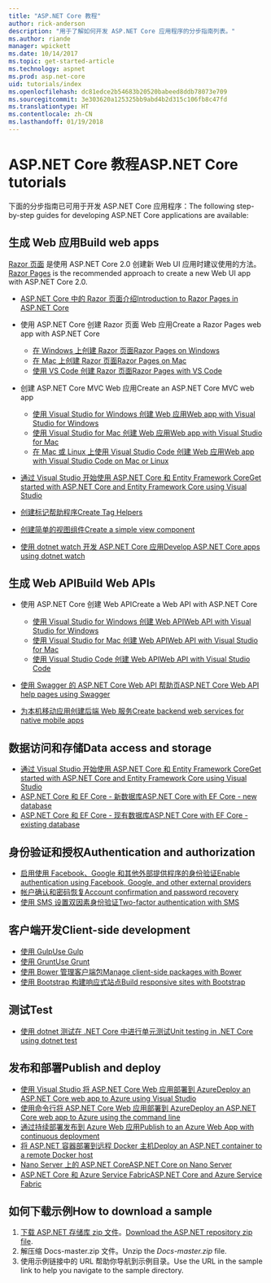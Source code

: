 ```yaml
---
title: "ASP.NET Core 教程"
author: rick-anderson
description: "用于了解如何开发 ASP.NET Core 应用程序的分步指南列表。"
ms.author: riande
manager: wpickett
ms.date: 10/14/2017
ms.topic: get-started-article
ms.technology: aspnet
ms.prod: asp.net-core
uid: tutorials/index
ms.openlocfilehash: dc81edce2b54683b20520babeed8ddb78073e709
ms.sourcegitcommit: 3e303620a125325bb9abd4b2d315c106fb8c47fd
ms.translationtype: HT
ms.contentlocale: zh-CN
ms.lasthandoff: 01/19/2018
---
```

# <a name="aspnet-core-tutorials"></a><span data-ttu-id="13245-103">ASP.NET Core 教程</span><span class="sxs-lookup"><span data-stu-id="13245-103">ASP.NET Core tutorials</span></span>

<span data-ttu-id="13245-104">下面的分步指南已可用于开发 ASP.NET Core 应用程序：</span><span class="sxs-lookup"><span data-stu-id="13245-104">The following step-by-step guides for developing ASP.NET Core applications are available:</span></span>

## <a name="build-web-apps"></a><span data-ttu-id="13245-105">生成 Web 应用</span><span class="sxs-lookup"><span data-stu-id="13245-105">Build web apps</span></span>

<span data-ttu-id="13245-106">[Razor 页面](xref:mvc/razor-pages/index) 是使用 ASP.NET Core 2.0 创建新 Web UI 应用时建议使用的方法。</span><span class="sxs-lookup"><span data-stu-id="13245-106">[Razor Pages](xref:mvc/razor-pages/index) is the recommended approach to create a new Web UI app with ASP.NET Core 2.0.</span></span>

* [<span data-ttu-id="13245-107">ASP.NET Core 中的 Razor 页面介绍</span><span class="sxs-lookup"><span data-stu-id="13245-107">Introduction to Razor Pages in ASP.NET Core</span></span>](xref:mvc/razor-pages/index)
* <span data-ttu-id="13245-108">使用 ASP.NET Core 创建 Razor 页面 Web 应用</span><span class="sxs-lookup"><span data-stu-id="13245-108">Create a Razor Pages web app with ASP.NET Core</span></span>

   * [<span data-ttu-id="13245-109">在 Windows 上创建 Razor 页面</span><span class="sxs-lookup"><span data-stu-id="13245-109">Razor Pages on Windows</span></span>](xref:tutorials/razor-pages/index)
   * [<span data-ttu-id="13245-110">在 Mac 上创建 Razor 页面</span><span class="sxs-lookup"><span data-stu-id="13245-110">Razor Pages on Mac</span></span>](xref:tutorials/razor-pages-mac/index)
   * [<span data-ttu-id="13245-111">使用 VS Code 创建 Razor 页面</span><span class="sxs-lookup"><span data-stu-id="13245-111">Razor Pages with VS Code</span></span>](xref:tutorials/razor-pages-vsc/index)  

* <span data-ttu-id="13245-112">创建 ASP.NET Core MVC Web 应用</span><span class="sxs-lookup"><span data-stu-id="13245-112">Create an ASP.NET Core MVC web app</span></span>

   * [<span data-ttu-id="13245-113">使用 Visual Studio for Windows 创建 Web 应用</span><span class="sxs-lookup"><span data-stu-id="13245-113">Web app with Visual Studio for Windows</span></span>](first-mvc-app/index.md)
   * [<span data-ttu-id="13245-114">使用 Visual Studio for Mac 创建 Web 应用</span><span class="sxs-lookup"><span data-stu-id="13245-114">Web app with Visual Studio for Mac</span></span>](first-mvc-app-mac/index.md)
   * [<span data-ttu-id="13245-115">在 Mac 或 Linux 上使用 Visual Studio Code 创建 Web 应用</span><span class="sxs-lookup"><span data-stu-id="13245-115">Web app with Visual Studio Code on Mac or Linux</span></span>](first-mvc-app-xplat/index.md)

* [<span data-ttu-id="13245-116">通过 Visual Studio 开始使用 ASP.NET Core 和 Entity Framework Core</span><span class="sxs-lookup"><span data-stu-id="13245-116">Get started with ASP.NET Core and Entity Framework Core using Visual Studio</span></span>](../data/ef-mvc/index.md)
* [<span data-ttu-id="13245-117">创建标记帮助程序</span><span class="sxs-lookup"><span data-stu-id="13245-117">Create Tag Helpers</span></span>](../mvc/views/tag-helpers/authoring.md)
* [<span data-ttu-id="13245-118">创建简单的视图组件</span><span class="sxs-lookup"><span data-stu-id="13245-118">Create a simple view component</span></span>](../mvc/views/view-components.md#walkthrough-creating-a-simple-view-component)
* [<span data-ttu-id="13245-119">使用 dotnet watch 开发 ASP.NET Core 应用</span><span class="sxs-lookup"><span data-stu-id="13245-119">Develop ASP.NET Core apps using dotnet watch</span></span>](dotnet-watch.md)

## <a name="build-web-apis"></a><span data-ttu-id="13245-120">生成 Web API</span><span class="sxs-lookup"><span data-stu-id="13245-120">Build Web APIs</span></span>
* <span data-ttu-id="13245-121">使用 ASP.NET Core 创建 Web API</span><span class="sxs-lookup"><span data-stu-id="13245-121">Create a Web API with ASP.NET Core</span></span>

  * [<span data-ttu-id="13245-122">使用 Visual Studio for Windows 创建 Web API</span><span class="sxs-lookup"><span data-stu-id="13245-122">Web API with Visual Studio for Windows</span></span>](first-web-api.md)
  * [<span data-ttu-id="13245-123">使用 Visual Studio for Mac 创建 Web API</span><span class="sxs-lookup"><span data-stu-id="13245-123">Web API with Visual Studio for Mac</span></span>](xref:tutorials/first-web-api-mac)
  * [<span data-ttu-id="13245-124">使用 Visual Studio Code 创建 Web API</span><span class="sxs-lookup"><span data-stu-id="13245-124">Web API with Visual Studio Code</span></span>](web-api-vsc.md)
  
* [<span data-ttu-id="13245-125">使用 Swagger 的 ASP.NET Core Web API 帮助页</span><span class="sxs-lookup"><span data-stu-id="13245-125">ASP.NET Core Web API help pages using Swagger</span></span>](web-api-help-pages-using-swagger.md)
* [<span data-ttu-id="13245-126">为本机移动应用创建后端 Web 服务</span><span class="sxs-lookup"><span data-stu-id="13245-126">Create backend web services for native mobile apps</span></span>](../mobile/native-mobile-backend.md)

## <a name="data-access-and-storage"></a><span data-ttu-id="13245-127">数据访问和存储</span><span class="sxs-lookup"><span data-stu-id="13245-127">Data access and storage</span></span>
* [<span data-ttu-id="13245-128">通过 Visual Studio 开始使用 ASP.NET Core 和 Entity Framework Core</span><span class="sxs-lookup"><span data-stu-id="13245-128">Get started with ASP.NET Core and Entity Framework Core using Visual Studio</span></span>](../data/ef-mvc/index.md)
* [<span data-ttu-id="13245-129">ASP.NET Core 和 EF Core - 新数据库</span><span class="sxs-lookup"><span data-stu-id="13245-129">ASP.NET Core with EF Core - new database</span></span>](https://docs.microsoft.com/ef/core/get-started/aspnetcore/new-db)
* [<span data-ttu-id="13245-130">ASP.NET Core 和 EF Core - 现有数据库</span><span class="sxs-lookup"><span data-stu-id="13245-130">ASP.NET Core with EF Core - existing database</span></span>](https://docs.microsoft.com/ef/core/get-started/aspnetcore/existing-db)

## <a name="authentication-and-authorization"></a><span data-ttu-id="13245-131">身份验证和授权</span><span class="sxs-lookup"><span data-stu-id="13245-131">Authentication and authorization</span></span>
* [<span data-ttu-id="13245-132">启用使用 Facebook、Google 和其他外部提供程序的身份验证</span><span class="sxs-lookup"><span data-stu-id="13245-132">Enable authentication using Facebook, Google, and other external providers</span></span>](../security/authentication/social/index.md)
* [<span data-ttu-id="13245-133">帐户确认和密码恢复</span><span class="sxs-lookup"><span data-stu-id="13245-133">Account confirmation and password recovery</span></span>](../security/authentication/accconfirm.md)
* [<span data-ttu-id="13245-134">使用 SMS 设置双因素身份验证</span><span class="sxs-lookup"><span data-stu-id="13245-134">Two-factor authentication with SMS</span></span>](../security/authentication/2fa.md)

## <a name="client-side-development"></a><span data-ttu-id="13245-135">客户端开发</span><span class="sxs-lookup"><span data-stu-id="13245-135">Client-side development</span></span>
* [<span data-ttu-id="13245-136">使用 Gulp</span><span class="sxs-lookup"><span data-stu-id="13245-136">Use Gulp</span></span>](../client-side/using-gulp.md)
* [<span data-ttu-id="13245-137">使用 Grunt</span><span class="sxs-lookup"><span data-stu-id="13245-137">Use Grunt</span></span>](../client-side/using-grunt.md)
* [<span data-ttu-id="13245-138">使用 Bower 管理客户端包</span><span class="sxs-lookup"><span data-stu-id="13245-138">Manage client-side packages with Bower</span></span>](../client-side/bower.md)
* [<span data-ttu-id="13245-139">使用 Bootstrap 构建响应式站点</span><span class="sxs-lookup"><span data-stu-id="13245-139">Build responsive sites with Bootstrap</span></span>](../client-side/bootstrap.md)

## <a name="test"></a><span data-ttu-id="13245-140">测试</span><span class="sxs-lookup"><span data-stu-id="13245-140">Test</span></span>
* [<span data-ttu-id="13245-141">使用 dotnet 测试在 .NET Core 中进行单元测试</span><span class="sxs-lookup"><span data-stu-id="13245-141">Unit testing in .NET Core using dotnet test</span></span>](https://docs.microsoft.com/dotnet/articles/core/testing/unit-testing-with-dotnet-test)

## <a name="publish-and-deploy"></a><span data-ttu-id="13245-142">发布和部署</span><span class="sxs-lookup"><span data-stu-id="13245-142">Publish and deploy</span></span>
* [<span data-ttu-id="13245-143">使用 Visual Studio 将 ASP.NET Core Web 应用部署到 Azure</span><span class="sxs-lookup"><span data-stu-id="13245-143">Deploy an ASP.NET Core web app to Azure using Visual Studio</span></span>](publish-to-azure-webapp-using-vs.md)
* [<span data-ttu-id="13245-144">使用命令行将 ASP.NET Core Web 应用部署到 Azure</span><span class="sxs-lookup"><span data-stu-id="13245-144">Deploy an ASP.NET Core web app to Azure using the command line</span></span>](publish-to-azure-webapp-using-cli.md)
* [<span data-ttu-id="13245-145">通过持续部署发布到 Azure Web 应用</span><span class="sxs-lookup"><span data-stu-id="13245-145">Publish to an Azure Web App with continuous deployment</span></span>](xref:host-and-deploy/azure-apps/azure-continuous-deployment)
* [<span data-ttu-id="13245-146">将 ASP.NET 容器部署到远程 Docker 主机</span><span class="sxs-lookup"><span data-stu-id="13245-146">Deploy an ASP.NET container to a remote Docker host</span></span>](https://docs.microsoft.com/azure/vs-azure-tools-docker-hosting-web-apps-in-docker)
* [<span data-ttu-id="13245-147">Nano Server 上的 ASP.NET Core</span><span class="sxs-lookup"><span data-stu-id="13245-147">ASP.NET Core on Nano Server</span></span>](nano-server.md)
* [<span data-ttu-id="13245-148">ASP.NET Core 和 Azure Service Fabric</span><span class="sxs-lookup"><span data-stu-id="13245-148">ASP.NET Core and Azure Service Fabric</span></span>](https://docs.microsoft.com/azure/service-fabric/service-fabric-add-a-web-frontend)

<a name="download"></a> 
## <a name="how-to-download-a-sample"></a><span data-ttu-id="13245-149">如何下载示例</span><span class="sxs-lookup"><span data-stu-id="13245-149">How to download a sample</span></span>
1. <span data-ttu-id="13245-150">[下载 ASP.NET 存储库 zip 文件](https://codeload.github.com/aspnet/Docs/zip/master)。</span><span class="sxs-lookup"><span data-stu-id="13245-150">[Download the ASP.NET repository zip file](https://codeload.github.com/aspnet/Docs/zip/master).</span></span>
1. <span data-ttu-id="13245-151">解压缩 Docs-master.zip 文件。</span><span class="sxs-lookup"><span data-stu-id="13245-151">Unzip the *Docs-master.zip* file.</span></span>
1. <span data-ttu-id="13245-152">使用示例链接中的 URL 帮助你导航到示例目录。</span><span class="sxs-lookup"><span data-stu-id="13245-152">Use the URL in the sample link to help you navigate to the sample directory.</span></span> 
